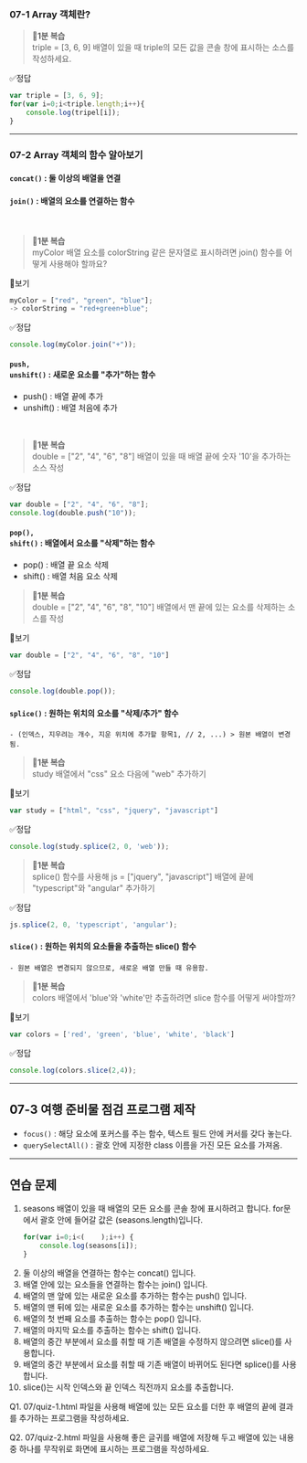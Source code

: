### 07-1 Array 객체란?<br>
> 💫<b>1분 복습</b> <br>
triple = [3, 6, 9] 배열이 있을 때 triple의 모든 값을 콘솔 창에 표시하는 소스를 작성하세요. <br>

✅정답 <br>
```javascript
var triple = [3, 6, 9];
for(var i=0;i<triple.length;i++){
    console.log(tripel[i]);
}
```

---
### 07-2 Array 객체의 함수 알아보기
#### <code>concat()</code> : 둘 이상의 배열을 연결
#### <code>join()</code> : 배열의 요소를 연결하는 함수

<br>

> 💫<b>1분 복습</b> <br>
myColor 배열 요소를 colorString 같은 문자열로 표시하려면 join() 함수를 어떻게 사용해야 할까요? <br>

🔎보기
```javascript
myColor = ["red", "green", "blue"];
-> colorString = "red+green+blue";
```

✅정답 <br>
```javascript
console.log(myColor.join("+"));
```
#### <code>push, unshift()</code> : 새로운 요소를 "추가"하는 함수
- push() : 배열 끝에 추가
- unshift() : 배열 처음에 추가
<br>

> 💫<b>1분 복습</b> <br>
double = ["2", "4", "6", "8"] 배열이 있을 때 배열 끝에 숫자 '10'을 추가하는 소스 작성<br>

✅정답 <br>
```javascript
var double = ["2", "4", "6", "8"];
console.log(double.push("10"));
```

#### <code>pop(), shift()</code> : 배열에서 요소를 "삭제"하는 함수
- pop() : 배열 끝 요소 삭제
- shift() : 배열 처음 요소 삭제

> 💫<b>1분 복습</b> <br>
double = ["2", "4", "6", "8", "10"] 배열에서 맨 끝에 있는 요소를 삭제하는 소스를 작성<br>

🔎보기
```javascript
var double = ["2", "4", "6", "8", "10"]
```

✅정답 <br>
```javascript
console.log(double.pop());
```

#### <code>splice()</code> : 원하는 위치의 요소를 "삭제/추가" 함수
    - (인덱스, 지우려는 개수, 지운 위치에 추가할 항목1, // 2, ...) > 원본 배열이 변경됨.
> 💫<b>1분 복습</b> <br>
study 배열에서 "css" 요소 다음에 "web" 추가하기 <br>

🔎보기
```javascript
var study = ["html", "css", "jquery", "javascript"]
```

✅정답 <br>
```javascript
console.log(study.splice(2, 0, 'web'));
```

> <b>💫1분 복습</b> <br>
splice() 함수를 사용해 js = ["jquery", "javascript"] 배열에 끝에 "typescript"와 "angular" 추가하기 <br>

✅정답 <br>
```javascript
js.splice(2, 0, 'typescript', 'angular');
```

#### <code>slice()</code> : 원하는 위치의 요소들을 추출하는 slice() 함수
    - 원본 배열은 변경되지 않으므로, 새로운 배열 만들 때 유용함.



> 💫<b>1분 복습</b> <br>
colors 배열에서 'blue'와 'white'만 추출하려면 slice 함수를 어떻게 써야할까? <br>

🔎보기
```javascript
var colors = ['red', 'green', 'blue', 'white', 'black']
```

✅정답 <br>
```javascript
console.log(colors.slice(2,4));
```

---

## 07-3 여행 준비물 점검 프로그램 제작
- <code>focus()</code> : 해당 요소에 포커스를 주는 함수, 텍스트 필드 안에 커서를 갖다 놓는다.
- <code>querySelectAll()</code> : 괄호 안에 지정한 class 이름을 가진 모든 요소를 가져옴.

---
## 연습 문제
1. seasons 배열이 있을 때 배열의 모든 요소를 콘솔 창에 표시하려고 합니다. for문에서 괄호 안에 들어갈 값은 (seasons.length)입니다.
    ```javascript
    for(var i=0;i<(    );i++) {
        console.log(seasons[i]);
    }
    ```
2. 둘 이상의 배열을 연결하는 함수는 concat() 입니다.
3. 배열 안에 있는 요소들을 연결하는 함수는 join() 입니다.
4. 배열의 맨 앞에 있는 새로운 요소를 추가하는 함수는 push() 입니다.
5. 배열의 맨 뒤에 있는 새로운 요소를 추가하는 함수는 unshift() 입니다.
6. 배열의 첫 번째 요소를 추출하는 함수는 pop() 입니다.
7. 배열의 마지막 요소를 추출하는 함수는 shift() 입니다.
8. 배열의 중간 부분에서 요소를 취할 때 기존 배열을 수정하지 않으려면 slice()를 사용합니다.
9. 배열의 중간 부분에서 요소를 취할 때 기존 배열이 바뀌어도 된다면 splice()를 사용합니다.
10. slice()는 시작 인덱스와 끝 인덱스 직전까지 요소를 추출합니다.

Q1. 07/quiz-1.html 파일을 사용해 배열에 있는 모든 요소를 더한 후 
배열의 끝에 결과를 추가하는 프로그램을 작성하세요.

Q2. 07/quiz-2.html 파일을 사용해 좋은 글귀를 배열에 저장해 두고 배열에 있는 내용 중 하나를
무작위로 화면에 표시하는 프로그램을 작성하세요.


